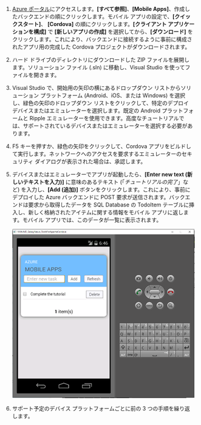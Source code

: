 
1. [Azure ポータル]にアクセスします。**[すべて参照]**、**[Mobile Apps]**、作成したバックエンドの順にクリックします。モバイル アプリの設定で、**[クイックスタート]**、 **[Cordova]** の順にクリックします。**[クライアント アプリケーションを構成]** で **[新しいアプリの作成]** を選択してから、**[ダウンロード]** をクリックします。これにより、バックエンドに接続するように事前に構成されたアプリ用の完成した Cordova プロジェクトがダウンロードされます。
2. ハード ドライブのディレクトリにダウンロードした ZIP ファイルを展開します。ソリューション ファイル (.sln) に移動し、Visual Studio を使ってファイルを開きます。
3. Visual Studio で、開始用の矢印の横にあるドロップダウン リストからソリューション プラットフォーム (Android、iOS、または Windows) を選択し、緑色の矢印のドロップダウン リストをクリックして、特定のデプロイ デバイスまたはエミュレーターを選択します。既定の Android プラットフォームと Ripple エミュレーターを使用できます。高度なチュートリアルでは、サポートされているデバイスまたはエミュレーターを選択する必要があります。
4. F5 キーを押すか、緑色の矢印をクリックして、Cordova アプリをビルドして実行します。ネットワークへのアクセスを要求するエミュレーターのセキュリティ ダイアログが表示された場合は、承認します。
5. デバイスまたはエミュレーターでアプリが起動したら、**[Enter new text (新しいテキストを入力)]** に意味のあるテキスト (「*チュートリアルの完了*」など) を入力し、**[Add (追加)]** ボタンをクリックします。これにより、事前にデプロイした Azure バックエンドに POST 要求が送信されます。バックエンドは要求から取得したデータを SQL Database の TodoItem テーブルに挿入し、新しく格納されたアイテムに関する情報をモバイル アプリに返します。モバイル アプリでは、このデータが一覧に表示されます。
   
    ![](./media/app-service-mobile-cordova-quickstart/quickstart-startup.png)
6. サポート予定のデバイス プラットフォームごとに前の 3 つの手順を繰り返します。

[Azure ポータル]: https://portal.azure.com/

<!---HONumber=AcomDC_0817_2016-->